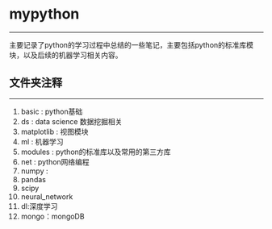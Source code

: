 # mypython
---
主要记录了python的学习过程中总结的一些笔记，主要包括python的标准库模块，以及后续的机器学习相关内容。

## 文件夹注释
---
1. basic : python基础
2. ds : data science 数据挖掘相关
3. matplotlib : 视图模块
4. ml : 机器学习
5. modules : python的标准库以及常用的第三方库
6. net : python网络编程
7. numpy : 
8. pandas
9. scipy
10. neural_network
11. dl:深度学习
12. mongo：mongoDB